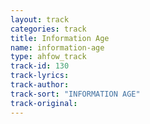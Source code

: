 ```yaml
---
layout: track
categories: track
title: Information Age
name: information-age
type: ahfow_track
track-id: 130
track-lyrics: 
track-author: 
track-sort: "INFORMATION AGE"
track-original: 
---
```


